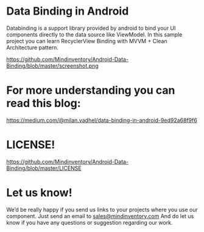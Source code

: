# Data Binding in Android

Databinding is a support library provided by android to bind your UI components directly to the data source like ViewModel. In this sample project you can learn RecyclerView Binding with MVVM + Clean Architecture pattern.

https://github.com/Mindinventory/Android-Data-Binding/blob/master/screenshot.png

# For more understanding you can read this blog:

https://medium.com/@milan.vadhel/data-binding-in-android-9ed92a68f9f6

# LICENSE!

https://github.com/Mindinventory/Android-Data-Binding/blob/master/LICENSE

# Let us know!

We’d be really happy if you send us links to your projects where you use our component. Just send an email to sales@mindinventory.com And do let us know if you have any questions or suggestion regarding our work.


